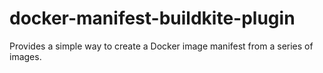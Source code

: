 # docker-manifest-buildkite-plugin
Provides a simple way to create a Docker image manifest from a series of images.
